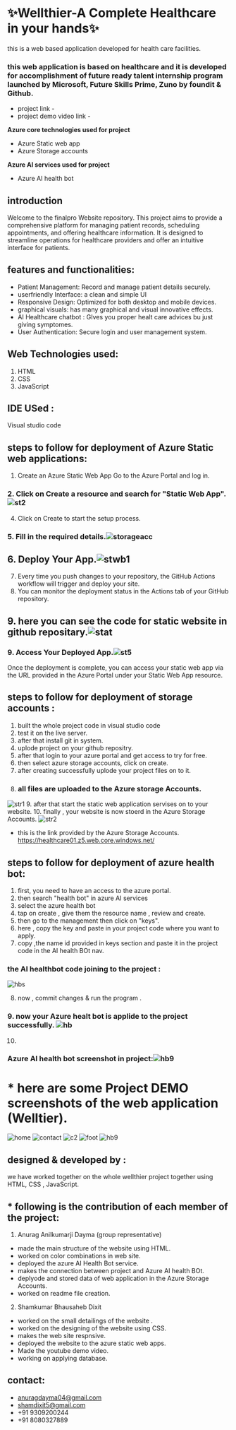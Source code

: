 #  ✨Wellthier-A Complete Healthcare in your hands✨
this is a web based application developed for health care facilities.
### this web application is based on healthcare and it is developed for accomplishment of future ready talent internship program launched by Microsoft, Future Skills Prime, Zuno by foundit & Github.

* project link - 
* project demo video link - 


**Azure core technologies used for project**
- Azure Static web app
- Azure Storage accounts


**Azure AI services used for project**
 - Azure AI health bot
   
## introduction
Welcome to the finalpro Website repository. This project aims to provide a comprehensive platform for managing patient records, scheduling appointments, and offering healthcare information. It is designed to streamline operations for healthcare providers and offer an intuitive interface for patients.
## features and functionalities:
- Patient Management: Record and manage patient details securely.
- userfriendly Interface: a clean and simple UI
- Responsive Design: Optimized for both desktop and mobile devices.
- graphical visuals: has many graphical and visual innovative effects.
- AI Healthcare chatbot : GIves you proper healt care advices bu just giving symptomes. 
- User Authentication: Secure login and user management system.

## Web Technologies used:
1. HTML
2. CSS
3. JavaScript

## IDE USed :
Visual studio code

## steps to follow for deployment of Azure Static web applications:
1. Create an Azure Static Web App Go to the Azure Portal and log in.
### 2. Click on Create a resource and search for "Static Web App". ![st2](https://github.com/Shamdixit/finalpro/assets/126175943/98fe4bac-dd11-47dc-8339-d4f393905ba6)

4. Click on Create to start the setup process.
### 5. Fill in the required details.![storageacc](https://github.com/Shamdixit/finalpro/assets/126175943/f6ae1352-1a12-4a9b-ac75-e89f48fa83e7)
## 6. Deploy Your App.![stwb1](https://github.com/Shamdixit/finalpro/assets/126175943/2b8f3c38-abac-4cbe-ae1c-4ca798de3a4c)
7. Every time you push changes to your repository, the GitHub Actions workflow will trigger and deploy your site.
8. You can monitor the deployment status in the Actions tab of your GitHub repository.
## 9. here you can see the code for static website in github repositary.![stat](https://github.com/Shamdixit/finalpro/assets/126175943/7ecb3420-1998-4556-9979-d78ebde793a3)


### 9. Access Your Deployed App.![st5](https://github.com/Shamdixit/finalpro/assets/126175943/7ee10b81-8d49-4dfa-911f-f0b71500deaf)
Once the deployment is complete, you can access your static web app via the URL provided in the Azure Portal under your Static Web App resource.

## steps to follow for deployment of storage accounts :
1. built the whole project code in visual studio code
2. test it on the live server.
3. after that install git in system.
4. uplode project on your github repositry.
5. after that login to your azure portal and get access to try for free.
6. then select azure storage accounts, click on create. 
7. after creating successfully uplode your project files on to it.
8. ### all files are uploaded to the Azure storage Accounts.
![str1](https://github.com/Shamdixit/finalpro/assets/126175943/b73fb199-6628-4e3c-bf4b-5372550ad78f)
9. after that start the static web application servises on to your website.
10. finally , your website is now stoerd in the Azure Storage Accounts.
![str2](https://github.com/Shamdixit/finalpro/assets/126175943/700d1a43-a854-4e2b-b98f-ceba8c39c9b2)

* this is the link provided by the Azure Storage Accounts. 
   https://healthcare01.z5.web.core.windows.net/ 
## steps to follow for deployment of azure health bot:
1. first, you need to have an access to the azure portal.
2. then search "health bot" in azure AI services
3. select the azure health bot
4. tap on create , give them the resource name , review and create.
5. then go to the management then click on "keys".
6. here , copy the key and paste in your project code where you want to apply.
7. copy ,the name id provided in keys section and paste it in the project code in the AI health BOt nav.
### the AI healthbot code joining to the project :
  ![hbs](https://github.com/Shamdixit/finalpro/assets/126175943/683b7735-bedf-49d5-b56a-b6733655f69f)

8. now , commit changes & run the program .
### 9. now your Azure healt bot is applide to the project successfully. ![hb](https://github.com/Shamdixit/finalpro/assets/126175943/6cd103dd-30d5-4cfe-bb81-92927d86fb51)
10. 
### Azure AI health bot screenshot in project:![hb9](https://github.com/Shamdixit/finalpro/assets/126175943/b7f0d471-9854-4010-83d1-56b24a991083)

# * here are some Project DEMO  screenshots of the web application (Welltier).
![home](https://github.com/Shamdixit/finalpro/assets/126175943/ffcad9cf-c47d-43f7-9a45-4e8cfeb92d88)
![contact](https://github.com/Shamdixit/finalpro/assets/126175943/c632fb90-03da-48fa-9d88-d5d11fd79312)
![c2](https://github.com/Shamdixit/finalpro/assets/126175943/01218da8-8016-4607-a691-867a35d8b5fd)
![foot](https://github.com/Shamdixit/finalpro/assets/126175943/f9470d58-8f1a-45d0-9338-c7651a39d8d2)
![hb9](https://github.com/Shamdixit/finalpro/assets/126175943/b7f0d471-9854-4010-83d1-56b24a991083)


## designed & developed by :
we have worked together on the whole wellthier project together using HTML, CSS , JavaScript.
 ## * following is the contribution of each member of the project:

1. Anurag Anilkumarji Dayma (group representative)
* made the main structure of the website using HTML.
* worked on color combinations in web site.
* deployed the azure AI Health Bot service.
* makes the connection between project and Azure AI health BOt. 
* deplyode and stored data of web application in the Azure Storage Accounts.
* worked on readme file creation.
2. Shamkumar Bhausaheb Dixit
* worked on the small detailings of the website .
* worked on the designing of the website using CSS.
* makes the web site respnsive.
* deployed the website to the azure static web apps.
*  Made the youtube demo video.
* working on applying database.

  

## contact:
* anuragdayma04@gmail.com
* shamdixit5@gmail.com
* +91 9309200244
* +91 8080327889





 

